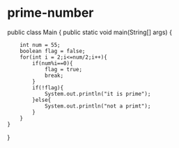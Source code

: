# prime-number
public class Main {
    public static void main(String[] args) {
        
        int num = 55;
        boolean flag = false;
        for(int i = 2;i<=num/2;i++){
            if(num%i==0){
                flag = true;
                break;
            }
            if(!flag){
                System.out.println("it is prime");
            }else{
                System.out.println("not a primt");
            }
        }
    }
}
